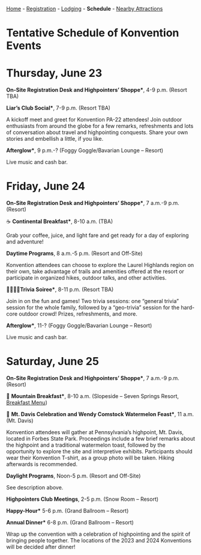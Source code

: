 [Home](index.md) - [Registration](registration.md) - [Lodging](lodging.md) - **Schedule** - [Nearby Attractions](nearby-attractions.md)

# Tentative Schedule of Konvention Events

<!--Summary below

| Agenda Item | Day | Start Time | End Time | Location |
|----------|----------|------|---|---|
| Registration Table | All days | 7:30 pm | 8:30 pm | TBA |
| "Liars' Club" Social | 6/23 | 7:30 pm | 11:00 pm | TBA |
| Continental Breakfast | 6/24 | 7:00 am | 9:00 am | TBA |
| Trivia and Game Night | 6/24 | 8:00 pm | 11:00 pm | TBA |
| Mt. Davis Celebration and Watermelon Feast | 6/25 | 11:00 am | 2:00 pm | Mt. Davis |
| Annual Dinner | 6/25 | 6:00 pm | 9:00 pm | TBA |

**Admission to events with an asterisk (*) are included in the registration fee.**

Registration for specific daytime programs may be limited due to space.  

Times might change. Check back in a few weeks.
-->

# Thursday, June 23

**On-Site Registration Desk and Highpointers’ Shoppe\***, 4-9 p.m. (Resort TBA)

**Liar’s Club Social\***, 7-9 p.m. (Resort TBA)

A kickoff meet and greet for Konvention PA-22 attendees!  Join outdoor enthusiasts from around the globe for a few remarks, refreshments and lots of conversation about travel and highpointing conquests.  Share your own stories and embellish a little, if you like.  

**Afterglow\***, 9 p.m.-? (Foggy Goggle/Bavarian Lounge – Resort)

Live music and cash bar. 

# Friday, June 24

**On-Site Registration Desk and Highpointers’ Shoppe\***, 7 a.m.-9 p.m. (Resort)

☕ **Continental Breakfast\***, 8-10 a.m. (TBA)

Grab your coffee, juice, and light fare and get ready for a day of exploring and adventure! 

**Daytime Programs**, 8 a.m.-5 p.m. (Resort and Off-Site)

Konvention attendees can choose to explore the Laurel Highlands region on their own, take advantage of trails and amenities offered at the resort or participate in organized hikes, outdoor talks, and other activities.

🙋‍♀️🙋‍♂️**Trivia Soiree\***, 8-11 p.m. (Resort TBA)

Join in on the fun and games! Two trivia sessions: one “general trivia” session for the whole family, followed by a “geo-trivia” session for the hard-core outdoor crowd! Prizes, refreshments, and more. 

**Afterglow\***, 11-? (Foggy Goggle/Bavarian Lounge – Resort)

Live music and cash bar. 


# Saturday, June 25 

**On-Site Registration Desk and Highpointers’ Shoppe\***, 7 a.m.-9 p.m. (Resort)

 🥞 **Mountain Breakfast\***, 8-10 a.m. (Slopeside – Seven Springs Resort, [Breakfast Menu](https://ogden_images.s3.amazonaws.com/www.7springs.com/images/2021/01/slopeside-breakfast-113020_web.pdf))

🍉 **Mt. Davis Celebration and Wendy Comstock Watermelon Feast\***, 11 a.m. (Mt. Davis)

Konvention attendees will gather at Pennsylvania’s highpoint, Mt. Davis, located in Forbes State Park. Proceedings include a few brief remarks about the highpoint and a traditional watermelon toast, followed by the opportunity to explore the site and interpretive exhibits.  Participants should wear their Konvention T-shirt, as a group photo will be taken. Hiking afterwards is recommended.

**Daylight Programs**, Noon-5 p.m. (Resort and Off-Site)

See description above. 

**Highpointers Club Meetings**, 2-5 p.m. (Snow Room – Resort) 

**Happy-Hour\***    5-6 p.m. (Grand Ballroom – Resort)

 **Annual Dinner\***	6-8 p.m. (Grand Ballroom – Resort)

Wrap up the convention with a celebration of highpointing and the spirit of bringing people together.  The locations of the 2023 and 2024 Konventions will be decided after dinner!  



